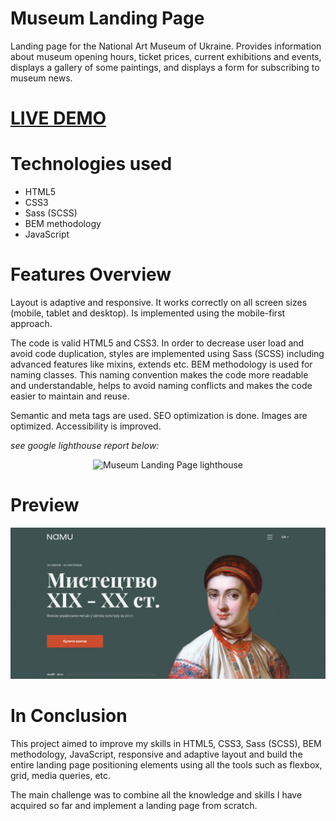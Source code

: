 # Museum Landing Page
<p>Landing page for the National Art Museum of Ukraine. Provides information about museum opening hours, ticket prices, current exhibitions and events, displays a gallery of some paintings, and displays a form for subscribing to museum news.</p>
<h1><a href="https://vlkzmn.github.io/namu_landing/">LIVE DEMO</a></h1>

# Technologies used
<ul>
  <li>HTML5</li>
  <li>CSS3</li>
  <li>Sass (SCSS)</li>
  <li>BEM methodology</li>
  <li>JavaScript</li>
</ul>

# Features Overview
<p>Layout is adaptive and responsive. It works correctly on all screen sizes (mobile, tablet and desktop). Is implemented using the mobile-first approach.</p>
<p>The code is valid HTML5 and CSS3. In order to decrease user load and avoid code duplication, styles are implemented using Sass (SCSS) including advanced features like mixins, extends etc. BEM methodology is used for naming classes. This naming convention makes the code more readable and understandable, helps to avoid naming conflicts and makes the code easier to maintain and reuse.</p>
<p>Semantic and meta tags are used. SEO optimization is done. Images are optimized. Accessibility is improved.</p>
<p><em>see google lighthouse report below:</em></p>
<p align="center">
  <img src="https://github.com/vlkzmn/namu_landing/raw/master/src/images/lightHouseGoogle.png" width="700px" alt="Museum Landing Page lighthouse">
</p>

# Preview
<p align="center">
  <img src="https://github.com/vlkzmn/namu_landing/raw/master/src/images/preview.gif" alt="Museum Landing Page">
</p>

# In Conclusion
<p>This project aimed to improve my skills in HTML5, CSS3, Sass (SCSS), BEM methodology, JavaScript, responsive and adaptive layout and build the entire landing page positioning elements using all the tools such as flexbox, grid, media queries, etc.</p>

<p>The main challenge was to combine all the knowledge and skills I have acquired so far and implement a landing page from scratch.</p>
